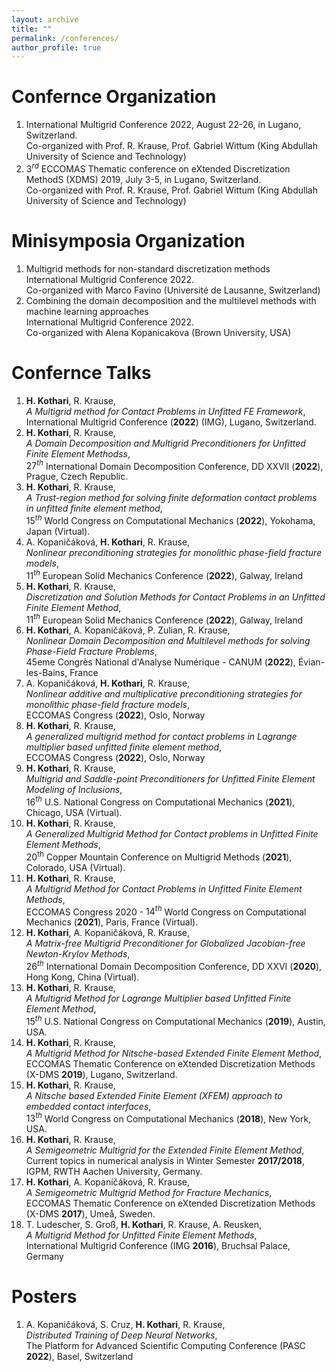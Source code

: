 ```yaml
---
layout: archive
title: ""
permalink: /conferences/
author_profile: true
---
```

# Confernce Organization
1. International Multigrid Conference 2022, August 22-26, in Lugano, Switzerland. <br> Co-organized with Prof. R. Krause, Prof. Gabriel Wittum (King Abdullah University of Science and Technology)
1. $3^{rd}$ ECCOMAS Thematic conference on eXtended Discretization MethodS (XDMS) 2019, July 3-5, in Lugano, Switzerland. <br> Co-organized with Prof. R. Krause, Prof. Gabriel Wittum (King Abdullah University of Science and Technology)

# Minisymposia Organization
1. Multigrid methods for non-standard discretization methods <br> International Multigrid Conference 2022. <br> Co-organized with Marco Favino (Université de Lausanne, Switzerland)
1. Combining the domain decomposition and the multilevel methods with machine learning approaches <br> International Multigrid Conference 2022.<br> Co-organized with Alena Kopanicakova (Brown University, USA)

# Confernce Talks
1. __H. Kothari__, R. Krause, <br> *A Multigrid method for Contact Problems in Unfitted FE Framework*, <br> International Multigrid Conference (**2022**) (IMG), Lugano, Switzerland.
1. __H. Kothari__, R. Krause,<br> *A Domain Decomposition and Multigrid Preconditioners for Unfitted Finite Element Methodss*,<br> $27^{th}$ International Domain Decomposition Conference, DD XXVII (**2022**), Prague, Czech Republic.
1. __H. Kothari__, R. Krause, <br> *A Trust-region method for solving finite deformation contact problems in unfitted finite element method*,<br> ${15}^{th}$ World Congress on Computational Mechanics (**2022**), Yokohama, Japan (Virtual).
1. A. Kopaničáková, __H. Kothari__, R. Krause,<br> *Nonlinear preconditioning strategies for monolithic phase-field fracture models*,<br> $11^{th}$ European Solid Mechanics Conference (**2022**), Galway, Ireland
1. __H. Kothari__, R. Krause,<br> *Discretization and Solution Methods for Contact Problems in an Unfitted Finite Element Method*,<br> $11^{th}$ European Solid Mechanics Conference (**2022**), Galway, Ireland
1. __H. Kothari__, A. Kopaničáková, P. Zulian, R. Krause,<br> *Nonlinear Domain Decomposition and Multilevel methods for solving Phase-Field Fracture Problems*,<br> 45eme Congrès National d'Analyse Numérique - CANUM (**2022**), Évian-les-Bains, France
1. A. Kopaničáková, __H. Kothari__, R. Krause,<br> *Nonlinear additive and multiplicative preconditioning strategies for monolithic phase-field fracture models*,<br> ECCOMAS Congress (**2022**), Oslo, Norway
1. __H. Kothari__, R. Krause,<br> *A generalized multigrid method for contact problems in Lagrange multiplier based unfitted finite element method*,<br> ECCOMAS Congress (**2022**), Oslo, Norway
1. __H. Kothari__, R. Krause,<br> *Multigrid and Saddle-point Preconditioners for Unfitted Finite Element Modeling of Inclusions*,<br> ${16}^{th}$ U.S. National Congress on Computational Mechanics (**2021**), Chicago, USA (Virtual).
1. __H. Kothari__, R. Krause,<br> *A Generalized Multigrid Method for Contact problems in Unfitted Finite Element Methods*,<br> $20^{\mathrm{th}}$ Copper Mountain Conference on Multigrid Methods (**2021**), Colorado, USA (Virtual).
1. __H. Kothari__, R. Krause,<br> *A Multigrid Method for Contact Problems in Unfitted Finite Element Methods*,<br> ECCOMAS Congress 2020 - $14^{th}$ World Congress on Computational Mechanics (**2021**), Paris, France (Virtual).
1. __H. Kothari__, A. Kopaničáková, R. Krause,<br> *A Matrix-free Multigrid Preconditioner for Globalized Jacobian-free Newton-Krylov Methods*,<br> $26^{th}$ International Domain Decomposition Conference, DD XXVI (**2020**), Hong Kong, China (Virtual).
1. __H. Kothari__, R. Krause,<br> *A Multigrid Method for Lagrange Multiplier based Unfitted Finite Element Method*,<br> $15^{th}$ U.S. National Congress on Computational Mechanics (**2019**), Austin, USA.
1. __H. Kothari__, R. Krause,<br> *A Multigrid Method for Nitsche-based Extended Finite Element Method*,<br> ECCOMAS Thematic Conference on eXtended Discretization Methods (X-DMS **2019**), Lugano, Switzerland.
1. __H. Kothari__, R. Krause,<br> *A Nitsche based Extended Finite Element (XFEM) approach to embedded contact interfaces*,<br> $13^{th}$ World Congress on Computational Mechanics (**2018**), New York, USA.
1. __H. Kothari__, R. Krause,<br> *A Semigeometric Multigrid for the Extended Finite Element Method*,<br> Current topics in numerical analysis in Winter Semester **2017/2018**, IGPM, RWTH Aachen University, Germany.
1. __H. Kothari__, A. Kopaničáková, R. Krause,<br> *A Semigeometric Multigrid Method for Fracture Mechanics*,<br> ECCOMAS Thematic Conference on eXtended Discretization Methods (X-DMS **2017**), Umeå, Sweden.
1. T. Ludescher, S. Groß, __H. Kothari__, R. Krause, A. Reusken,<br> *A Multigrid Method for Unfitted Finite Element Methods*,<br> International Multigrid Conference (IMG **2016**), Bruchsal Palace, Germany

# Posters
1. A. Kopaničáková, S. Cruz, __H. Kothari__, R. Krause,<br> *Distributed Training of Deep Neural Networks*,<br> The Platform for Advanced Scientific Computing  Conference (PASC **2022**), Basel, Switzerland

